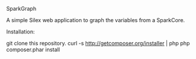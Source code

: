 SparkGraph

A simple Silex web application to graph the variables from a SparkCore.

Installation:

git clone this repository.
curl -s http://getcomposer.org/installer | php
php composer.phar install
